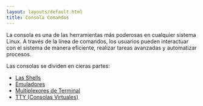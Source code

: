 ```yaml
---
layout: layouts/default.html
title: Consola Comandos
---
```


La consola es una de las herramientas más poderosas en cualquier sistema Linux. A través de la línea de comandos, los usuarios pueden interactuar con el sistema de manera eficiente, realizar tareas avanzadas y automatizar procesos. 

Las consolas se dividen en cieras partes:

- [Las Shells](./shell)
- [Emuladores](./emulador)
- [Multiplexores de Terminal](./emulador)
- [TTY (Consolas Virtuales)](./tty)